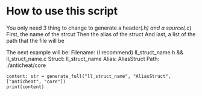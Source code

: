 # How to use this script

You only need 3 thing to change to generate a header(*.h) and a source(*.c)
First, the name of the strcut
Then the alias of the struct
And last, a list of the path that the file will be

The next example will be:
Filename: (I recommend) ll_struct_name.h && ll_struct_name.c
Struct: ll_struct_name
Alias: AliasStruct
Path: ./anticheat/core

```python3
content: str = generate_full("ll_struct_name", "AliasStruct", ["anticheat", "core"])
print(content)
```
